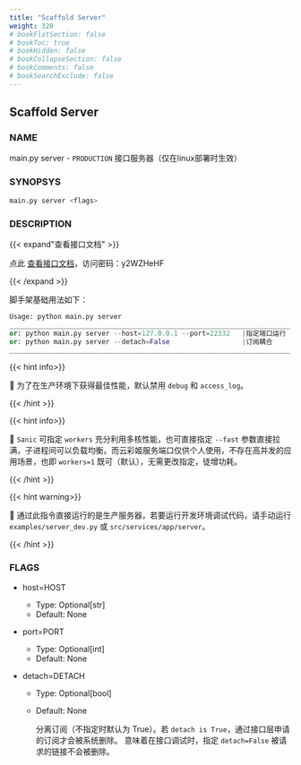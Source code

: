 ```yaml
---
title: "Scaffold Server"
weight: 320
# bookFlatSection: false
# bookToc: true
# bookHidden: false
# bookCollapseSection: false
# bookComments: false
# bookSearchExclude: false
---
```


## Scaffold Server

### NAME

main.py server - ``PRODUCTION`` 接口服务器（仅在linux部署时生效）

### SYNOPSYS

```bash
main.py server <flags>
```

### DESCRIPTION

{{< expand"查看接口文档" >}}

点此 [查看接口文档](https://www.apifox.cn/apidoc/shared-fe514493-d572-461f-894e-8a39375cef05)，访问密码：y2WZHeHF

{{< /expand >}}

脚手架基础用法如下：

```python
Usage: python main.py server
______________________________________________________________________
or: python main.py server --host=127.0.0.1 --port=22332   |指定端口运行
or: python main.py server --detach=False                  |订阅耦合
______________________________________________________________________
```

{{< hint info>}}

📌 为了在生产环境下获得最佳性能，默认禁用 ``debug`` 和 ``access_log``。

{{< /hint >}}

{{< hint info>}}

📌 `Sanic` 可指定  `workers` 充分利用多核性能，也可直接指定 `--fast` 参数直接拉满，子进程间可以负载均衡。而云彩姬服务端口仅供个人使用，不存在高并发的应用场景，也即 `workers=1` 既可（默认），无需更改指定，徒增功耗。

{{< /hint >}}

{{< hint warning>}}

📌 通过此指令直接运行的是生产服务器，若要运行开发环境调试代码，请手动运行 `examples/server_dev.py` 或 ``src/services/app/server``。

{{< /hint >}}

### FLAGS

- host=HOST

  - Type: Optional[str]
  - Default: None 

- port=PORT

  - Type: Optional[int]
  - Default: None

- detach=DETACH

  - Type: Optional[bool]

  - Default: None

    分离订阅（不指定时默认为 True）。若 `detach is True`，通过接口层申请的订阅才会被系统删除。 意味着在接口调试时，指定 ``detach=False`` 被请求的链接不会被删除。
